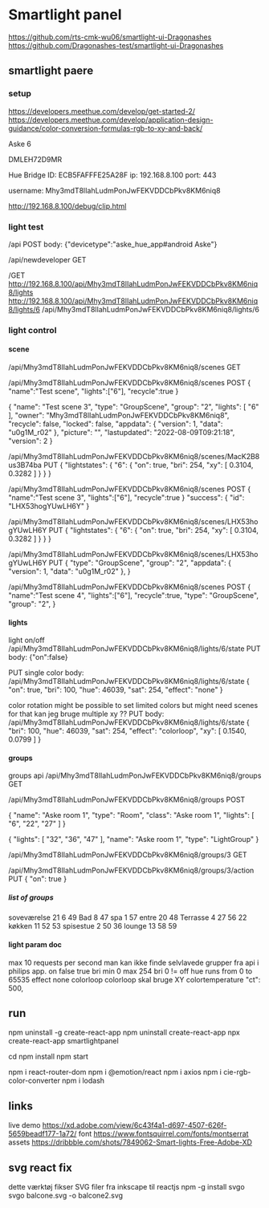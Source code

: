 # Smartlight panel

https://github.com/rts-cmk-wu06/smartlight-ui-Dragonashes
https://github.com/Dragonashes-test/smartlight-ui-Dragonashes

## smartlight paere

### setup

https://developers.meethue.com/develop/get-started-2/
https://developers.meethue.com/develop/application-design-guidance/color-conversion-formulas-rgb-to-xy-and-back/

Aske 6

DMLEH72D9MR

Hue Bridge
ID: ECB5FAFFFE25A28F
ip: 192.168.8.100
port: 443

username: Mhy3mdT8lIahLudmPonJwFEKVDDCbPkv8KM6niq8

http://192.168.8.100/debug/clip.html

### light test

/api
POST
body:
{"devicetype":"aske_hue_app#android Aske"}

/api/newdeveloper
GET

/GET
http://192.168.8.100/api/Mhy3mdT8lIahLudmPonJwFEKVDDCbPkv8KM6niq8/lights
http://192.168.8.100/api/Mhy3mdT8lIahLudmPonJwFEKVDDCbPkv8KM6niq8/lights/6
  /api/Mhy3mdT8lIahLudmPonJwFEKVDDCbPkv8KM6niq8/lights/6

### light control

#### scene

/api/Mhy3mdT8lIahLudmPonJwFEKVDDCbPkv8KM6niq8/scenes
GET

/api/Mhy3mdT8lIahLudmPonJwFEKVDDCbPkv8KM6niq8/scenes
POST
{
  "name":"Test scene",
  "lights":["6"],
  "recycle":true
}

{
	"name": "Test scene 3",
	"type": "GroupScene",
	"group": "2",
	"lights": [
		"6"
	],
	"owner": "Mhy3mdT8lIahLudmPonJwFEKVDDCbPkv8KM6niq8",
	"recycle": false,
	"locked": false,
	"appdata": {
		"version": 1,
		"data": "u0g1M_r02"
	},
	"picture": "",
	"lastupdated": "2022-08-09T09:21:18",
	"version": 2
}

/api/Mhy3mdT8lIahLudmPonJwFEKVDDCbPkv8KM6niq8/scenes/MacK2B8us3B74ba
PUT
{
  "lightstates": {
    "6": {
      "on": true,
      "bri": 254,
      "xy": [
        0.3104,
        0.3282
      ]
    }
  }
}

/api/Mhy3mdT8lIahLudmPonJwFEKVDDCbPkv8KM6niq8/scenes
POST
{
  "name":"Test scene 3",
  "lights":["6"],
  "recycle":true
}
		"success": {
			"id": "LHX53hogYUwLH6Y"
		}

/api/Mhy3mdT8lIahLudmPonJwFEKVDDCbPkv8KM6niq8/scenes/LHX53hogYUwLH6Y
PUT
{
  "lightstates": {
    "6": {
      "on": true,
      "bri": 254,
      "xy": [
        0.3104,
        0.3282
      ]
    }
  }
}

/api/Mhy3mdT8lIahLudmPonJwFEKVDDCbPkv8KM6niq8/scenes/LHX53hogYUwLH6Y
PUT
{
  "type": "GroupScene",
  "group": "2",
  "appdata": {
    "version": 1,
    "data": "u0g1M_r02"
  },
}

/api/Mhy3mdT8lIahLudmPonJwFEKVDDCbPkv8KM6niq8/scenes
POST
{
  "name":"Test scene 4",
  "lights":["6"],
  "recycle":true,
  "type": "GroupScene",
  "group": "2",
}

#### lights

light on/off
/api/Mhy3mdT8lIahLudmPonJwFEKVDDCbPkv8KM6niq8/lights/6/state
PUT
body:
{"on":false}

PUT single color
body:
/api/Mhy3mdT8lIahLudmPonJwFEKVDDCbPkv8KM6niq8/lights/6/state
{
  "on": true,
  "bri": 100,
  "hue": 46039,
  "sat": 254,
  "effect": "none"
}

color rotation
  might be possible to set limited colors but might need scenes for that
  kan jeg bruge multiple xy ??
PUT
body:
/api/Mhy3mdT8lIahLudmPonJwFEKVDDCbPkv8KM6niq8/lights/6/state
{
  "bri": 100,
  "hue": 46039,
  "sat": 254,
  "effect": "colorloop",
  "xy": [
    0.1540,
    0.0799
  ]
}

#### groups

groups api
/api/Mhy3mdT8lIahLudmPonJwFEKVDDCbPkv8KM6niq8/groups
GET

/api/Mhy3mdT8lIahLudmPonJwFEKVDDCbPkv8KM6niq8/groups
POST

{
  "name": "Aske room 1",
  "type": "Room",
  "class": "Aske room 1",
  "lights": [
    "6",
    "22",
    "27"
  ]
}

{
  "lights": [
    "32",
    "36",
    "47"
  ],
  "name": "Aske room 1",
  "type": "LightGroup"
}

/api/Mhy3mdT8lIahLudmPonJwFEKVDDCbPkv8KM6niq8/groups/3
GET

/api/Mhy3mdT8lIahLudmPonJwFEKVDDCbPkv8KM6niq8/groups/3/action
PUT
{
  "on": true
}

##### list of groups

soveværelse 21
  6
  49
Bad 8
  47
spa 1
  57
entre 20
  48
Terrasse 4
  27
  56
  22
køkken 11
  52
  53
spisestue 2
  50
  36
lounge 13
  58
  59

#### light param doc

max 10 requests per second
man kan ikke finde selvlavede grupper fra api i philips app.
on
  false
  true
bri min 0 max 254
  bri 0 != off
hue runs from 0 to 65535
effect
  none
  colorloop
    colorloop skal bruge XY
  colortemperature
    "ct": 500,

## run

npm uninstall -g create-react-app
npm uninstall create-react-app
npx create-react-app smartlightpanel

cd
npm install
npm start

npm i react-router-dom
npm i @emotion/react
npm i axios
npm i cie-rgb-color-converter
npm i lodash

## links

live demo
https://xd.adobe.com/view/6c43f4a1-d697-4507-626f-5659beadf177-1a72/
font
https://www.fontsquirrel.com/fonts/montserrat
assets
https://dribbble.com/shots/7849062-Smart-lights-Free-Adobe-XD

## svg react fix

dette værktøj fikser SVG filer fra inkscape til reactjs
npm -g install svgo
svgo balcone.svg -o balcone2.svg
